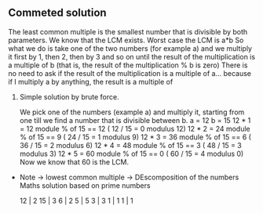 
## Commeted solution

The least common multiple is the smallest number that is divisible by both parameters.
We know that the LCM exists. Worst case the LCM is a*b
So what we do is take one of the two numbers (for example a)
and we multiply it first by 1, then 2, then by 3 and so on
until the result of the multiplication is a multiple of b (that is, the result of the multiplication % b is zero)
There is no need to ask if the result of the multiplication is
a multiple of a... because if I multiply a by anything, the
result is a multiple of

 1. Simple solution by brute force.

    We pick one of the numbers (example a) and multiply it, starting from one till we find a number that is divisible between b.
 a = 12 b = 15
    12 * 1 =  12 module % of 15 == 12 ( 12 / 15 = 0 modulus 12)
    12 * 2 =  24 module % of 15 ==  9 ( 24 / 15 = 1 modulus  9)
    12 * 3 =  36 module % of 15 ==  6 ( 36 / 15 = 2 modulus  6)
    12 * 4 =  48 module % of 15 ==  3 ( 48 / 15 = 3 modulus  3)
    12 * 5 =  60 module % of 15 == 0  ( 60 / 15 = 4 modulus 0)
 Now we know that 60 is the LCM.

- Note -> lowest common multiple -> DEscomposition of the numbers
  Maths solution based on prime numbers

    12 | 2      15 | 3
    6  | 2       5 | 5
    3  | 3       1 | 1
    1  | 1 

